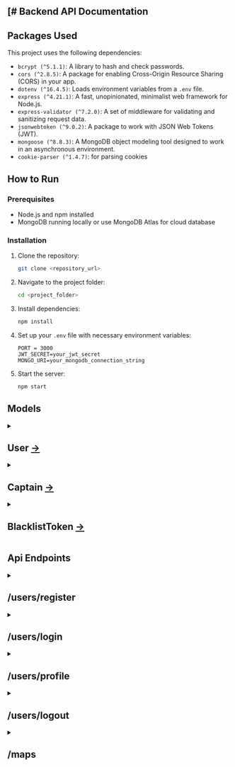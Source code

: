 [# Backend API Documentation
---
## Packages Used
   This project uses the following dependencies:
<ul> 
  <li><code>bcrypt (^5.1.1)</code>: A library to hash and check passwords.</li> 
  <li><code>cors (^2.8.5)</code>: A package for enabling Cross-Origin Resource Sharing (CORS) in your app.</li>
  <li><code>dotenv (^16.4.5)</code>: Loads environment variables from a <code>.env</code> file.</li>
  <li><code>express (^4.21.1)</code>: A fast, unopinionated, minimalist web framework for Node.js.</li> 
  <li><code>express-validator (^7.2.0)</code>: A set of middleware for validating and sanitizing request data.</li>
  <li><code>jsonwebtoken (^9.0.2)</code>: A package to work with JSON Web Tokens (JWT).</li> 
  <li><code>mongoose (^8.8.3)</code>: A MongoDB object modeling tool designed to work in an asynchronous environment.</li>
   <li><code>cookie-parser (^1.4.7)</code>: for parsing cookies</li>
</ul>

## How to Run

### Prerequisites

- Node.js and npm installed
- MongoDB running locally or use MongoDB Atlas for cloud database

### Installation

1. Clone the repository:

   ```bash
   git clone <repository_url>
   ```

2. Navigate to the project folder:

   ```bash
   cd <project_folder>
   ```

3. Install dependencies:

   ```bash
   npm install
   ```

4. Set up your `.env` file with necessary environment variables:

   ```
   PORT = 3000
   JWT_SECRET=your_jwt_secret
   MONGO_URI=your_mongodb_connection_string
   ```

5. Start the server:

   ```bash
   npm start
   ```
## Models

<details>
  <summary>
    <h2> User  <a href="https://github.com/PANKAJGUSAIN/ZyloDrive/blob/main/Backend/models/user.model.js" >-></a> </h2>
  </summary>

```markdown
# User Model - Mongoose Schema

This contains a Mongoose schema and model for the `User` entity, representing a user in the application. It includes fields for the user's personal information, authentication details, and methods for password hashing, comparison, and token generation.

## Features

- **User Information**: Includes the user's first name, last name, email, and socket ID.
- **Authentication**: Supports JWT-based authentication to securely sign in users and create session tokens.
- **Password Management**: Includes methods for hashing and comparing passwords.
- **Socket ID**: Allows for real-time communication by storing the user's socket connection ID (optional).

## Schema Structure

- **fullname**: Contains `firstname` (required, at least 3 characters) and `lastname` (optional, at least 3 characters).
- **email**: A required field, must be unique, and have a minimum length of 5 characters.
- **password**: A required field, used for authentication, and excluded from queries by default (`select: false`).
- **socketId**: A string to store the socket connection ID for real-time communication (optional).

## Methods

- **generateAuthToken**: Generates a JWT token for the user with a 24-hour expiration. The token is signed using the user's `_id` and a secret key from the environment (`process.env.JWT_SECRET`).
- **comparePassword**: Compares the provided plain text password with the hashed password stored in the database using `bcrypt`.
- **hashPassword**: A static method that hashes a plain text password using `bcrypt` with a salt factor of 10.

## Environment Variables

Ensure that the following environment variable is set in your `.env` file:

- `JWT_SECRET`: Secret key used to sign JWT tokens.

## Dependencies

- `mongoose`: ODM for MongoDB.
- `bcrypt`: Library for hashing and comparing passwords.
- `jsonwebtoken`: Library for generating and verifying JWT tokens.
```

</details>


<details>
  <summary>
    <h2> Captain <a href="https://github.com/PANKAJGUSAIN/ZyloDrive/blob/main/Backend/models/captain.model.js" >-></a> </h2>
  </summary>

```markdown
# Captain Model - Mongoose Schema

This contains a Mongoose schema and model for the `Captain` entity, representing a captain (driver) in the application. It includes fields for the captain's personal information, vehicle details, location, and methods for authentication and password management.

## Features

- **Captain Information**: Includes the captain's first name, last name, email, password, and socket ID.
- **Vehicle Information**: Captures the captain's vehicle details, such as color, plate, capacity, and vehicle type.
- **Status**: Tracks whether the captain is active or inactive (whether they are available to take rides).
- **Location**: Optional coordinates (latitude and longitude) to represent the captain's location.
- **Authentication**: Supports JWT-based authentication to securely sign in captains and generate session tokens.
- **Password Management**: Includes methods for hashing and comparing passwords.

## Schema Structure

- **fullname**: Contains `firstname` (required, at least 3 characters) and `lastname` (optional, at least 3 characters).
- **email**: A required field, must be unique, and match a valid email format.
- **password**: A required field, used for authentication, and excluded from queries by default (`select: false`).
- **socketId**: A string to store the socket connection ID for real-time communication (optional).
- **status**: A field to track the captain's availability, with possible values of `'active'` or `'inactive'`. Defaults to `'inactive'`.
- **vehicle**: Contains the captain's vehicle information:
  - `color`: Required, at least 3 characters.
  - `plate`: Required, at least 3 characters.
  - `capacity`: Required, must be at least 1.
  - `vehicleType`: Required, can be one of `'car'`, `'motorcycle'`, or `'auto'`.
- **location**: Optional coordinates for the captain’s location with `lat` and `long` fields, both of which are numbers.

## Methods

- **generateAuthToken**: Generates a JWT token for the captain with a 24-hour expiration. The token is signed using the captain's `_id` and a secret key from the environment (`process.env.JWT_SECRET`).
- **comparePassword**: Compares the provided plain text password with the hashed password stored in the database using `bcrypt`.
- **hashPassword**: A static method that hashes a plain text password using `bcrypt` with a salt factor of 10.

## Environment Variables

Ensure that the following environment variable is set in your `.env` file:

- `JWT_SECRET`: Secret key used to sign JWT tokens.

## Dependencies

- `mongoose`: ODM for MongoDB.
- `bcrypt`: Library for hashing and comparing passwords.
- `jsonwebtoken`: Library for generating and verifying JWT tokens.
```
</details>

<details>
  <summary>
    <h2>BlacklistToken <a href="https://github.com/PANKAJGUSAIN/ZyloDrive/blob/main/Backend/models/blacklistToken.model.js" >-></a></h2>
  </summary>

```markdown
# Blacklist Token Model - Mongoose Schema

This  contains a Mongoose schema and model for blacklisting JWT tokens, ensuring that invalidated or revoked tokens are automatically removed after a set period (24 hours).

## Features

- **Token Storage**: Stores blacklisted JWT tokens to prevent their reuse.
- **TTL (Time-To-Live)**: Automatically deletes blacklisted tokens from the database after 24 hours.
- **Uniqueness**: Ensures that each blacklisted token is unique in the collection.
  
## Schema Structure

- **token**: The JWT token that has been blacklisted. This field is required and unique in the collection.
- **createdAt**: The timestamp indicating when the token was blacklisted. This field is automatically set to the current date and time when the token is created.

## TTL (Time-To-Live)

- A TTL index is set on the `createdAt` field to automatically delete documents after 24 hours (86400 seconds). This ensures that blacklisted tokens are removed from the collection after 24 hours, preventing unnecessary storage of invalid tokens.

## Example Use Case

The `BlacklistToken` model can be used to track tokens that have been invalidated (e.g., when a user logs out or when their session is terminated). This helps ensure that a user cannot reuse a token after it has been blacklisted.

## Dependencies

- `mongoose`: ODM for MongoDB, used to define and interact with the MongoDB collection.
```
</details>
   
## Api Endpoints
<details>
  <summary>
    <h2> /users/register</h2>
  </summary>

## Feature

- User registration via `/users/register` route
- Password hashing using `bcrypt`
- JWT token generation for authentication  using `jsonwebtoken`
- Data validation using `express-validator`

## Structure

The project follows a typical MERN stack structure with the following key files:

- **`user.model.js`**: Defines the MongoDB schema for the user, including methods for password hashing, authentication token generation, and password comparison.
- **`user.service.js`**: Contains the business logic for user creation and validation.
- **`user.route.js`**: Handles the HTTP routes for user registration and validation.
- **`user.controller.js`**: Contains the logic for handling registration requests and responding with appropriate tokens and user data.


#### Request Body:

```json
{
  "fullname": {
    "firstname": "John",
    "lastname": "Doe"
  },
  "email": "john.doe@example.com",
  "password": "securepassword123"
}
```

#### Validation Rules:

- **email**: Must be a valid email format.
- **fullname.firstname**: At least 3 characters long.
- **fullname.lastname**: Optional, but if provided, must be at least 3 characters long.
- **password**: Must be at least 6 characters long.

#### Response:

```json
{
  "token": "jwt_token_string",
  "user": {
    "fullname": {
      "firstname": "John",
      "lastname": "Doe"
    },
    "_id": "user_id",
    "email": "john.doe@example.com",
    "socketId": "optional_socket_id"
  }
   
}
```

#### Error Responses:

If any validation fails:

```json
{
    "errors": [
        {
            "type": "field",
            "value": "te",
            "msg": "Last name must be at least 3 characters long",
            "path": "fullname.lastname",
            "location": "body"
        }
    ]
}
```


### Testing

You can test the registration endpoint using tools like Postman or CURL.

#### Example CURL Request:

```bash
curl -X POST http://localhost:5000/users/register \
-H "Content-Type: application/json" \
-d '{"fullname": {"firstname": "John", "lastname": "Doe"}, "email": "john.doe@example.com", "password": "securepassword123"}'
```

## Notes

- Passwords are hashed before being stored in the database for security.
- A JWT token is generated upon successful registration and sent back in the response for use in authentication on subsequent requests.

---
</details>
<details>
  <summary>
    <h2> /users/login</h2>
  </summary>

---

### **Feature**

- **User login** functionality via the `/users/login` route.
- Verifies the **email** and **password**.
- Returns a **JWT token** upon successful login.
- Data validation using **`express-validator`**.

### **Structure**

The login route is handled by the following components:

- **`user.model.js`**: Defines the MongoDB schema for the user, including methods for password comparison and authentication token generation.
- **`user.controller.js`**: Contains the logic for handling login requests, validating credentials, and generating the JWT token.
- **`user.route.js`**: Handles the `/users/login` route and applies data validation.

### **Request Body**

```json
{
  "email": "emailid",
  "password": "password"
}
```

### **Validation Rules**

- **email**: Must be a valid email format.
- **password**: Must be at least 6 characters long.

### **Response**

#### **200 OK**

```json
{
  "token": "token",
  "user": {
    "fullname": {
      "firstname": "test_firstname",
      "lastname": "test_lastname"
    },
    "_id": "id",
    "email": "email",
    "password": "password",
    "__v": 0
  }
}
```

#### **Error Responses**

##### **401 Unauthorized - Invalid Email or Password**

If the email or password is incorrect:

```json
{
  "message": "Invalid useremail or password"
}
```

##### **400 Bad Request - Validation Errors**

If any validation fails (e.g., invalid email format or short password):

```json
{
    "errors": [
        {
            "type": "field",
            "value": "te",
            "msg": "Last name must be at least 3 characters long",
            "path": "fullname.lastname",
            "location": "body"
        }
    ]
}
```

### **Testing**

You can test the login endpoint using tools like **Postman** or **CURL**.

#### **Example CURL Request**

```bash
curl -X POST http://localhost:5000/users/login \
-H "Content-Type: application/json" \
-d '{"email": "test@test.com", "password": "test_@353"}'
```

### **Notes**

- If the **user** is not found, or the **password** doesn't match, the response will return a `401 Unauthorized` status with a message indicating that the email or password is invalid.
- A **JWT token** is generated upon successful login and returned in the response. This token should be used for authenticating subsequent requests to protected endpoints.

</details>

<details>
  <summary>
    <h2> /users/profile</h2>
  </summary>


### **Feature**

- **User Profile** retrieval functionality via the `/users/profile` route.
- The route is protected and requires the user to be authenticated via a **JWT token**.
- There are two ways to pass the token:
  - **Via the Authorization header**: Use the format `Bearer ${token}`.
  - **Via a cookie**: The token is stored in a cookie after a successful login.
  
### **Middleware**

The **authentication middleware** is used to validate the JWT token before granting access to the profile route. The middleware checks for the token either in the request header or in the cookies.

```javascript
module.exports.authUser = async(req, res, next) => {
    const token = req.cookies.token || req.headers.authorization.split(' ')[1];
    
    if (!token) {
        res.status(401).json({ message: 'UnAuthorized' });
    }

    try {
        const decode = jwt.verify(token, process.env.JWT_SECRET);
        const user = await userModel.findById(decode._id);
        req.user = user;
        return next();
    } catch (err) {
        return res.status(401).json({ message: 'UnAuthorized' });
    }
}
```

### **Request Method**

- **POST**: `/users/profile`

### **Request Headers**

- **Authorization** (Optional if the token is passed in cookies):
  - Format: `Bearer ${token}`
  
- **Cookie** (Optional if the token is passed in the header):
  - Format: `token=${token}`

### **Response**

#### **200 OK**

Upon successful authentication, the user's profile data will be returned.

```json
{
  "_id": "id",
  "fullname": {
    "firstname": "firstname",
    "lastname": "lastname"
  },
  "email": "email",
  "password": "password"
}
```

#### **Error Responses**

##### **401 Unauthorized**

If the token is missing, invalid, or expired, the response will return a `401 Unauthorized` status.

```json
{
  "message": "UnAuthorized"
}
```

### **Testing**

You can test the profile endpoint using tools like **Postman** or **CURL**.

#### **Example CURL Request (with Authorization Header)**

```bash
curl -X POST http://localhost:5000/users/profile \
-H "Authorization: Bearer ${token}"
```

#### **Example CURL Request (with Cookie)**

```bash
curl -X POST http://localhost:5000/users/profile \
-H "Content-Type: application/json" \
--cookie "token=${token}"
```

### **Notes**

- This route requires the user to be authenticated via a **JWT token**.
- The token can be passed in the **Authorization header** or in **cookies**.
- If the token is missing, invalid, or expired, the user will receive an `Unauthorized` response (`401` status).
- The response contains the **user profile data** after successful authentication.

---

</details>


<details>
  <summary>
    <h2> /users/logout</h2>
  </summary>

### **Feature**

- **User logout** functionality via the `/users/logout` route.
- Logs out the user by **removing the token** from the client-side cookies.
- It also blacklists the token to ensure it cannot be used again for authentication.

### **Middleware**

The **authentication middleware** (`authUser`) is used to verify the token before the user is logged out. It checks if the token is blacklisted or invalid.

```javascript
module.exports.authUser = async (req, res, next) => {
  const token = req.cookies.token || req.headers?.authorization?.split(' ')[1];

  if (!token) {
    return res.status(401).json({ message: 'Unauthorized' });
  }

  try {
    // Check if the token is blacklisted
    const isBlacklisted = await blacklistTokenModel.findOne({ token });

    if (isBlacklisted) {
      console.log('Token is blacklisted:', isBlacklisted);  // Log the blacklisted token
      return res.status(401).json({ message: 'Unauthorized Access!' });
    }

    // If token is valid and not blacklisted, proceed to authenticate the user
    const decoded = jwt.verify(token, process.env.JWT_SECRET);
    const user = await userModel.findById(decoded._id);
    req.user = user;

    return next();  // Proceed to the logout action
  } catch (err) {
    return res.status(401).json({ message: 'Unauthorized' });
  }
}
```

---

### **BlacklistToken Model**

The **`BlacklistToken` model** is responsible for storing blacklisted tokens in the database. These are the tokens that have been invalidated or revoked, ensuring they can no longer be used for authentication.

#### **Schema Overview:**

The schema for the `BlacklistToken` model includes the following fields:

- **token**: A `String` that represents the blacklisted JWT token. It is marked as required and unique, ensuring that each token can only be blacklisted once.
  
- **createdAt**: A `Date` field that represents when the token was added to the blacklist. It has a default value of the current time (`Date.now`), and it is used to set the TTL (Time-to-Live) for the token in the collection.

#### **TTL (Time-To-Live):**

The `createdAt` field is indexed with a TTL of **24 hours**. This means that once a token is added to the blacklist, it will automatically be deleted from the database after 24 hours (86400 seconds).

This TTL feature is enabled using MongoDB's TTL index mechanism. The benefit is that expired tokens are automatically removed from the collection, ensuring that the database does not grow unnecessarily.

#### **Schema Code:**

```javascript
const mongoose = require('mongoose');

// Schema for blacklisting token with TTL (Time-To-Live) of 24 hours
const blacklistTokenSchema = new mongoose.Schema(
  {
    token: {
      type: String,
      required: true,
      unique: true, // Ensures each token is unique in the collection
    },
    createdAt: {
      type: Date,
      default: Date.now, // Default to current time
    },
  },
  { timestamps: true }
);

// Create a TTL index to automatically delete documents after 24 hours (86400 seconds)
blacklistTokenSchema.index({ createdAt: 1 }, { expireAfterSeconds: 86400 });

const blacklistTokenModel = mongoose.model('BlacklistToken', blacklistTokenSchema , 'blacklistedtokens');

module.exports = blacklistTokenModel;
```

### **How It Works**

1. When a user logs out, their JWT token is added to the `blacklistedtokens` collection, making it invalid for future authentication requests.
2. The token is stored in the collection with a `createdAt` timestamp.
3. After **24 hours**, the token is automatically deleted from the collection due to the TTL index, meaning the token will only be blacklisted for a limited period.

### **Usage in Middleware**

In the `/users/logout` route, the `blacklistTokenModel` is used to check if a token has been blacklisted before allowing access to the route:

```javascript
const isBlacklisted = await blacklistTokenModel.findOne({ token });
if (isBlacklisted) {
  return res.status(401).json({ message: 'Unauthorized Access!' });
}
```

This ensures that a blacklisted token cannot be used for logout or future requests, adding an additional layer of security.

---

### **Request Method**

- **GET**: `/users/logout`

### **Response**

#### **200 OK**

Upon successful logout, the server will clear the cookie containing the token and the response will indicate the successful logout.

```json
{
  "message": "Logged out successfully"
}
```

#### **Error Responses**

##### **401 Unauthorized**

If the token is missing, invalid, or already blacklisted:

```json
{
  "message": "Unauthorized"
}
```

### **Testing**

You can test the logout endpoint using tools like **Postman** or **CURL**.

#### **Example CURL Request**

```bash
curl -X GET http://localhost:5000/users/logout \
-H "Authorization: Bearer ${token}"
```

#### **Example CURL Request (with Cookie)**

```bash
curl -X GET http://localhost:5000/users/logout \
--cookie "token=${token}"
```

### **Notes**

- The token will be **removed from the cookies** and **blacklisted** to prevent further use.
- If the token is missing or invalid, the user will receive a `401 Unauthorized` response.
- Ensure that the **Authorization header** or the **cookie** is sent with the request in order to authenticate and log out the user.

---
</details>
<details>
   <summary>
    <h2> /maps  </h2>
  </summary>

## **Base Route**
All routes start with the `/maps` base route.

---

## **1. Fetch Coordinates of an Address**

### **Route**
`GET /maps/get-coordinates`

### **Description**
Retrieves the latitude and longitude for a given address.

### **Request Query Parameters**
- `address` (string, required): The address to retrieve coordinates for. Must have a minimum length of 3 characters.

### **Authentication**
The route is protected by the `authUser` middleware.

### **Response**
#### **200 OK**
Returns the coordinates of the address:
```json
{
  "ltd": <latitude>,
  "lng": <longitude>
}
```

#### **400 Bad Request**
If validation fails or the address is not provided:
```json
{
  "errors": [
    { "msg": "Invalid value", "param": "address", "location": "query" }
  ]
}
```

#### **404 Not Found**
If the address cannot be found:
```json
{
  "message": "Coordinates not found"
}
```

---

## **2. Fetch Distance and Time Between Two Points**

### **Route**
`GET /maps/get-distance-time`

### **Description**
Calculates the distance and estimated travel time between two locations.

### **Request Query Parameters**
- `origin` (string, required): The starting point. Must have a minimum length of 3 characters.
- `destination` (string, required): The ending point. Must have a minimum length of 3 characters.

### **Authentication**
The route is protected by the `authUser` middleware.

### **Response**
#### **200 OK**
Returns the distance and travel time:
```json
{
  "distance": {
    "text": "<distance in readable format>",
    "value": <distance in meters>
  },
  "duration": {
    "text": "<duration in readable format>",
    "value": <duration in seconds>
  }
}
```

#### **400 Bad Request**
If validation fails or parameters are missing:
```json
{
  "errors": [
    { "msg": "Invalid value", "param": "origin", "location": "query" },
    { "msg": "Invalid value", "param": "destination", "location": "query" }
  ]
}
```

#### **404 Not Found**
If no route is found:
```json
{
  "message": "No routes found"
}
```

---

## **3. Fetch Address Suggestions**

### **Route**
`GET /maps/get-suggestions`

### **Description**
Provides autocomplete suggestions for a given address query.

### **Request Query Parameters**
- `address` (string, required): The partial address or query for suggestions. Must have a minimum length of 3 characters.

### **Authentication**
The route is protected by the `authUser` middleware.

### **Response**
#### **200 OK**
Returns a list of address suggestions:
```json
[
  {
    "description": "<suggested address>",
    "place_id": "<Google place ID>"
  },
  ...
]
```

#### **400 Bad Request**
If validation fails or the address query is missing:
```json
{
  "errors": [
    { "msg": "Invalid value", "param": "address", "location": "query" }
  ]
}
```

---

## **Notes**
- Ensure the API key for Google Maps services is set in the environment variable `GOOGLE_MAPS_API`.
- The routes require the `authUser` middleware for secure access.
- Validation rules for query parameters are implemented using `express-validator`.

---

</details>
